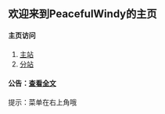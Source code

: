 ## 欢迎来到PeacefulWindy的主页 ##

#### 主页访问 ##
1. [主站](https://www.peacefulwindy.xyz)
2. [分站](https://peacefulwindy.github.com)

#### 公告：[查看全文](/blog/公告/关于网站改版.html) ####

提示：菜单在右上角哦